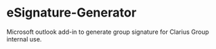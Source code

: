 # eSignature-Generator
Microsoft outlook add-in to generate group signature for Clarius Group internal use.  
